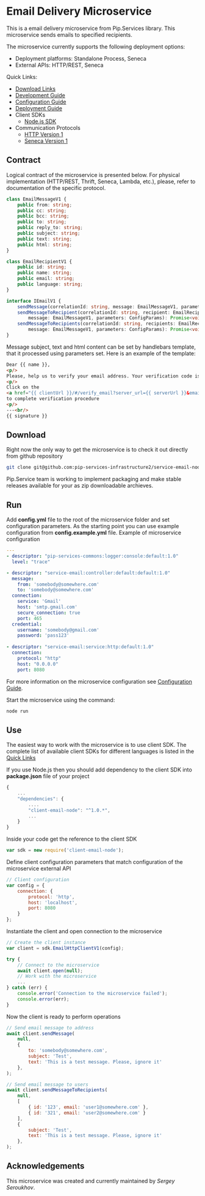 # Email Delivery Microservice

This is a email delivery microservice from Pip.Services library. 
This microservice sends emails to specified recipients.

The microservice currently supports the following deployment options:
* Deployment platforms: Standalone Process, Seneca
* External APIs: HTTP/REST, Seneca

<a name="links"></a> Quick Links:

* [Download Links](doc/Downloads.md)
* [Development Guide](doc/Development.md)
* [Configuration Guide](doc/Configuration.md)
* [Deployment Guide](doc/Deployment.md)
* Client SDKs
  - [Node.js SDK](https://github.com/pip-services-infrastructure2/client-email-node)
* Communication Protocols
  - [HTTP Version 1](doc/HttpProtocolV1.md)
  - [Seneca Version 1](doc/SenecaProtocolV1.md)

##  Contract

Logical contract of the microservice is presented below. For physical implementation (HTTP/REST, Thrift, Seneca, Lambda, etc.),
please, refer to documentation of the specific protocol.

```typescript
class EmailMessageV1 {
    public from: string;
    public cc: string;
    public bcc: string;
    public to: string;
    public reply_to: string;
    public subject: string;
    public text: string;
    public html: string;
}

class EmailRecipientV1 {
    public id: string;
    public name: string;
    public email: string;
    public language: string;
}

interface IEmailV1 {
    sendMessage(correlationId: string, message: EmailMessageV1, parameters: ConfigParams): Promise<void>;
    sendMessageToRecipient(correlationId: string, recipient: EmailRecipientV1,
        message: EmailMessageV1, parameters: ConfigParams): Promise<void>;
    sendMessageToRecipients(correlationId: string, recipients: EmailRecipientV1[],
        message: EmailMessageV1, parameters: ConfigParams): Promise<void>;
}
```

Message subject, text and html content can be set by handlebars template, that it processed using parameters set. Here is an example of the template:

```html
Dear {{ name }},
<p/>
Please, help us to verify your email address. Your verification code is {{ code }}.
<p/>
Click on the 
<a href="{{ clientUrl }}/#/verify_email?server_url={{ serverUrl }}&email={{ email }}&code={{ code }}">link</a>
to complete verification procedure
<p/>
---<br/>
{{ signature }}
```

## Download

Right now the only way to get the microservice is to check it out directly from github repository
```bash
git clone git@github.com:pip-services-infrastructure2/service-email-node.git
```

Pip.Service team is working to implement packaging and make stable releases available for your 
as zip downloadable archieves.

## Run

Add **config.yml** file to the root of the microservice folder and set configuration parameters.
As the starting point you can use example configuration from **config.example.yml** file. 
Example of microservice configuration
```yaml
---
- descriptor: "pip-services-commons:logger:console:default:1.0"
  level: "trace"

- descriptor: "service-email:controller:default:default:1.0"
  message:
    from: 'somebody@somewhere.com'
    to: 'somebody@somewhere.com'
  connection:
    service: 'Gmail'
    host: 'smtp.gmail.com'
    secure_connection: true
    port: 465
  credential:
    username: 'somebody@gmail.com'
    password: 'pass123'
  
- descriptor: "service-email:service:http:default:1.0"
  connection:
    protocol: "http"
    host: "0.0.0.0"
    port: 8080
```
 
For more information on the microservice configuration see [Configuration Guide](Configuration.md).

Start the microservice using the command:
```bash
node run
```

## Use

The easiest way to work with the microservice is to use client SDK. 
The complete list of available client SDKs for different languages is listed in the [Quick Links](#links)

If you use Node.js then you should add dependency to the client SDK into **package.json** file of your project
```javascript
{
    ...
    "dependencies": {
        ....
        "client-email-node": "^1.0.*",
        ...
    }
}
```

Inside your code get the reference to the client SDK
```javascript
var sdk = new require('client-email-node');
```

Define client configuration parameters that match configuration of the microservice external API
```javascript
// Client configuration
var config = {
    connection: {
        protocol: 'http',
        host: 'localhost', 
        port: 8080
    }
};
```

Instantiate the client and open connection to the microservice
```javascript
// Create the client instance
var client = sdk.EmailHttpClientV1(config);

try {
    // Connect to the microservice
    await client.open(null);
    // Work with the microservice
    ...
} catch (err) {
    console.error('Connection to the microservice failed');
    console.error(err);
}
```

Now the client is ready to perform operations
```javascript
// Send email message to address
await client.sendMessage(
    null,
    { 
        to: 'somebody@somewhere.com',
        subject: 'Test',
        text: 'This is a test message. Please, ignore it'
    },
);
```

```javascript
// Send email message to users
await client.sendMessageToRecipients(
    null,
    [
        { id: '123', email: 'user1@somewhere.com' },
        { id: '321', email: 'user2@somewhere.com' }
    ],
    { 
        subject: 'Test',
        text: 'This is a test message. Please, ignore it'
    },
);
```

## Acknowledgements

This microservice was created and currently maintained by *Sergey Seroukhov*.

